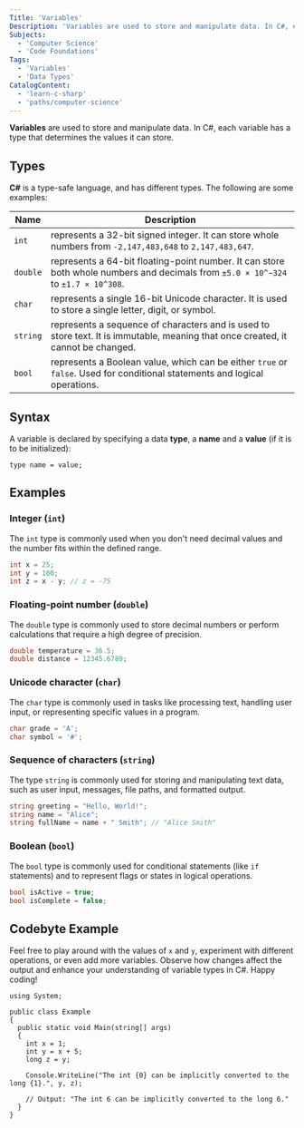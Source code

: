 ```yaml
---
Title: 'Variables'
Description: 'Variables are used to store and manipulate data. In C#, each variable has a type that determines the values it can store.'
Subjects:
  - 'Computer Science'
  - 'Code Foundations'
Tags:
  - 'Variables'
  - 'Data Types'
CatalogContent:
  - 'learn-c-sharp'
  - 'paths/computer-science'
---
```


**Variables** are used to store and manipulate data. In C#, each variable has a type that determines the values it can store.

## Types

**C#** is a type-safe language, and has different types. The following are some examples:

| Name          | Description                                                                                                                       |
| ------------- | --------------------------------------------------------------------------------------------------------------------------------- |
| `int`         | represents a 32-bit signed integer. It can store whole numbers from `-2,147,483,648` to `2,147,483,647`.                          |
| `double`      | represents a 64-bit floating-point number. It can store both whole numbers and decimals from `±5.0 × 10^−324` to `±1.7 × 10^308`. |
| `char`        | represents a single 16-bit Unicode character. It is used to store a single letter, digit, or symbol.                              |
| `string`      | represents a sequence of characters and is used to store text. It is immutable, meaning that once created, it cannot be changed.  |
| `bool`        | represents a Boolean value, which can be either `true` or `false`. Used for conditional statements and logical operations.        |

## Syntax

A variable is declared by specifying a data **type**, a **name** and a **value** (if it is to be initialized):

```pseudo
type name = value;
```

## Examples

### Integer (`int`)

The `int` type is commonly used when you don't need decimal values and the number fits within the defined range.

```cs
int x = 25;
int y = 100;
int z = x - y; // z = -75
```

### Floating-point number (`double`)

The `double` type is commonly used to store decimal numbers or perform calculations that require a high degree of precision.

```cs
double temperature = 36.5;
double distance = 12345.6789;
```

### Unicode character (`char`)

The `char` type is commonly used in tasks like processing text, handling user input, or representing specific values in a program.

```cs
char grade = 'A';
char symbol = '#';
```

### Sequence of characters (`string`)

The type `string` is commonly used for storing and manipulating text data, such as user input, messages, file paths, and formatted output.

```cs
string greeting = "Hello, World!";
string name = "Alice";
string fullName = name + " Smith"; // "Alice Smith"
```

### Boolean (`bool`)

The `bool` type is commonly used for conditional statements (like `if` statements) and to represent flags or states in logical operations.

```cs
bool isActive = true;
bool isComplete = false;
```

## Codebyte Example

Feel free to play around with the values of `x` and `y`, experiment with different operations, or even add more variables. Observe how changes affect the output and enhance your understanding of variable types in C#. Happy coding!

```codebyte/csharp
using System;

public class Example
{
  public static void Main(string[] args)
  {
    int x = 1;
    int y = x + 5;
    long z = y;

    Console.WriteLine("The int {0} can be implicitly converted to the long {1}.", y, z);

    // Output: "The int 6 can be implicitly converted to the long 6."
  }
}
```
